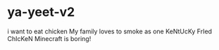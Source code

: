 # ya-yeet-v2
i want to eat chicken
My family loves to smoke as one
KeNtUcKy FrIed ChIcKeN
Minecraft is boring!
